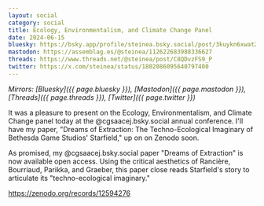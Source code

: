 ```yaml
---
layout: social
category: social
title: Ecology, Environmentalism, and Climate Change Panel
date: 2024-06-15
bluesky: https://bsky.app/profile/steinea.bsky.social/post/3kuykn6xwat2c
mastodon: https://assemblag.es/@steinea/112622683988336627
threads: https://www.threads.net/@steinea/post/C8QDvzFS9_P
twitter: https://x.com/steinea/status/1802086095640797400
---
```


*Mirrors: [Bluesky]({{ page.bluesky }}), [Mastodon]({{ page.mastodon }}), [Threads]({{ page.threads }}), [Twitter]({{ page.twitter }})*

It was a pleasure to present on the Ecology, Environmentalism, and Climate Change panel today at the @cgsaacej.bsky.social annual conference. I'll have my paper, "Dreams of Extraction: The Techno-Ecological Imaginary of Bethesda Game Studios' Starfield," up on on Zenodo soon.

As promised, my @cgsaacej.bsky.social paper "Dreams of Extraction" is now available open access. Using the critical aesthetics of Rancière, Bourriaud, Parikka, and Graeber, this paper close reads Starfield's story to articulate its "techno-ecological imaginary."

<https://zenodo.org/records/12594276>
